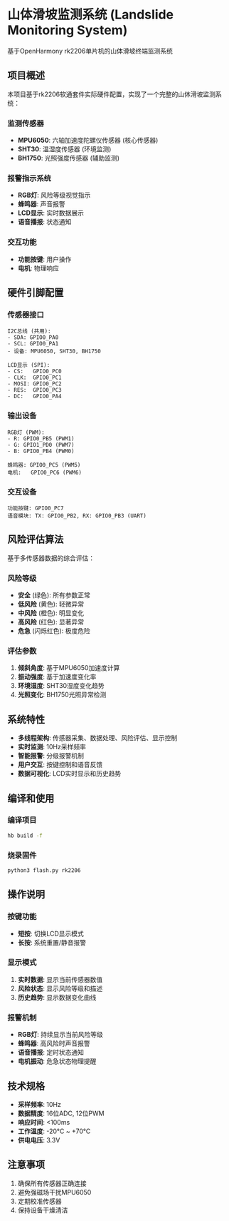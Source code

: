 # 山体滑坡监测系统 (Landslide Monitoring System)

基于OpenHarmony rk2206单片机的山体滑坡终端监测系统

## 项目概述

本项目基于rk2206软通套件实际硬件配置，实现了一个完整的山体滑坡监测系统：

###  监测传感器
- **MPU6050**: 六轴加速度陀螺仪传感器 (核心传感器)
- **SHT30**: 温湿度传感器 (环境监测)
- **BH1750**: 光照强度传感器 (辅助监测)

###  报警指示系统
- **RGB灯**: 风险等级视觉指示
- **蜂鸣器**: 声音报警
- **LCD显示**: 实时数据展示
- **语音播报**: 状态通知

###  交互功能
- **功能按键**: 用户操作
- **电机**: 物理响应

## 硬件引脚配置

### 传感器接口
```
I2C总线 (共用):
- SDA: GPIO0_PA0
- SCL: GPIO0_PA1
- 设备: MPU6050, SHT30, BH1750

LCD显示 (SPI):
- CS:   GPIO0_PC0
- CLK:  GPIO0_PC1  
- MOSI: GPIO0_PC2
- RES:  GPIO0_PC3
- DC:   GPIO0_PA4
```

### 输出设备
```
RGB灯 (PWM):
- R: GPIO0_PB5 (PWM1)
- G: GPIO1_PD0 (PWM7)  
- B: GPIO0_PB4 (PWM0)

蜂鸣器: GPIO0_PC5 (PWM5)
电机:   GPIO0_PC6 (PWM6)
```

### 交互设备
```
功能按键: GPIO0_PC7
语音模块: TX: GPIO0_PB2, RX: GPIO0_PB3 (UART)
```

## 风险评估算法

基于多传感器数据的综合评估：

### 风险等级
- **安全** (绿色): 所有参数正常
- **低风险** (黄色): 轻微异常
- **中风险** (橙色): 明显变化
- **高风险** (红色): 显著异常
- **危急** (闪烁红色): 极度危险

### 评估参数
1. **倾斜角度**: 基于MPU6050加速度计算
2. **振动强度**: 基于加速度变化率
3. **环境湿度**: SHT30湿度变化趋势
4. **光照变化**: BH1750光照异常检测

## 系统特性

- **多线程架构**: 传感器采集、数据处理、风险评估、显示控制
- **实时监测**: 10Hz采样频率
- **智能报警**: 分级报警机制
- **用户交互**: 按键控制和语音反馈
- **数据可视化**: LCD实时显示和历史趋势

## 编译和使用

### 编译项目
```bash
hb build -f
```

### 烧录固件
```bash
python3 flash.py rk2206
```

## 操作说明

### 按键功能
- **短按**: 切换LCD显示模式
- **长按**: 系统重置/静音报警

### 显示模式
1. **实时数据**: 显示当前传感器数值
2. **风险状态**: 显示风险等级和描述
3. **历史趋势**: 显示数据变化曲线

### 报警机制
- **RGB灯**: 持续显示当前风险等级
- **蜂鸣器**: 高风险时声音报警
- **语音播报**: 定时状态通知
- **电机振动**: 危急状态物理提醒

## 技术规格

- **采样频率**: 10Hz
- **数据精度**: 16位ADC, 12位PWM
- **响应时间**: <100ms
- **工作温度**: -20°C ~ +70°C
- **供电电压**: 3.3V

## 注意事项

1. 确保所有传感器正确连接
2. 避免强磁场干扰MPU6050
3. 定期校准传感器
4. 保持设备干燥清洁


